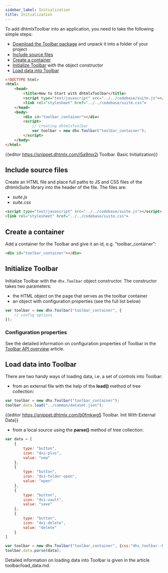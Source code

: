 ```yaml
---
sidebar_label: Initialization
title: Initialization
---          
```


To add dhtmlxToolbar into an application, you need to take the following simple steps:

- [Download the Toolbar package](https://dhtmlx.com/docs/products/dhtmlxSuite/download.shtml) and unpack it into a folder of your project
- [Include source files](#include-source-files)
- [Create a container](#create-a-container)
- [Initialize Toolbar](#initialize-toolbar) with the object constructor
- [Load data into Toolbar](#loaddataintotoolbar)

~~~html
<!DOCTYPE html>
<html>
    <head>
        <title>How to Start with dhtmlxToolbar</title>         
        <script type="text/javascript" src="../../codebase/suite.js"></script>
        <link rel="stylesheet" href="../../codebase/suite.css">
    </head>
    <body>
        <div id="toolbar_container"></div>
        <script>
            // creating dhtmlxToolbar
            var toolbar = new dhx.Toolbar("toolbar_container");
        </script>
    </body>
</html>
~~~

{{editor	https://snippet.dhtmlx.com/i5a9mx2i	Toolbar. Basic Initialization}}

Include source files
--------------------

Create an HTML file and place full paths to JS and CSS files of the dhtmlxSuite library into the header of the file. The files are:

- *suite.js*
- *suite.css*

~~~html
<script type="text/javascript" src="../../codebase/suite.js"></script>
<link rel="stylesheet" href="../../codebase/suite.css">
~~~

Create a container
-------------------

Add a container for the Toolbar and give it an id, e.g. "toolbar_container":

~~~html
<div id="toolbar_container"></div>
~~~

Initialize Toolbar
---------------------

Initialize Toolbar with the `dhx.Toolbar` object constructor. The constructor takes two parameters:

- the HTML object on the page that serves as the toolbar container
- an object with configuration properties (see the full list below)

~~~js
var toolbar = new dhx.Toolbar("toolbar_container", {
    // config options
});
~~~

### Configuration properties

See the detailed information on configuration properties of Toolbar in the [Toolbar API overview](toolbar/api/api_overview.md#properties) article.


Load data into Toolbar
------------------

There are two handy ways of loading data, i.e. a set of controls into Toolbar:

- from an external file with the help of the **load()** method of tree collection:

~~~js
var toolbar = new dhx.Toolbar("toolbar_container");
toolbar.data.load("../common/dataset.json");
~~~

{{editor	https://snippet.dhtmlx.com/b0fmkwg5	Toolbar. Init With External Data}}

- from a local source using the **parse()** method of tree collection:

~~~js
var data = [
	{
    	type: "button",
    	icon: "dxi-plus",
    	value: "new"
    },
    {
    	type: "button",
    	icon: "dxi-folder-open",
    	value: "open"
    },
    {
    	type: "button",
    	icon: "dxi-vault",
    	value: "save"
    },
    {
    	type: "button",
    	icon: "dxi-delete",
    	value: "delete"
    }
]

var toolbar = new dhx.Toolbar("toolbar_container", {css:"dhx_toolbar--bordered" });
toolbar.data.parse(data);
~~~

Detailed information on loading data into Toolbar is given in the article toolbar/load_data.md.




